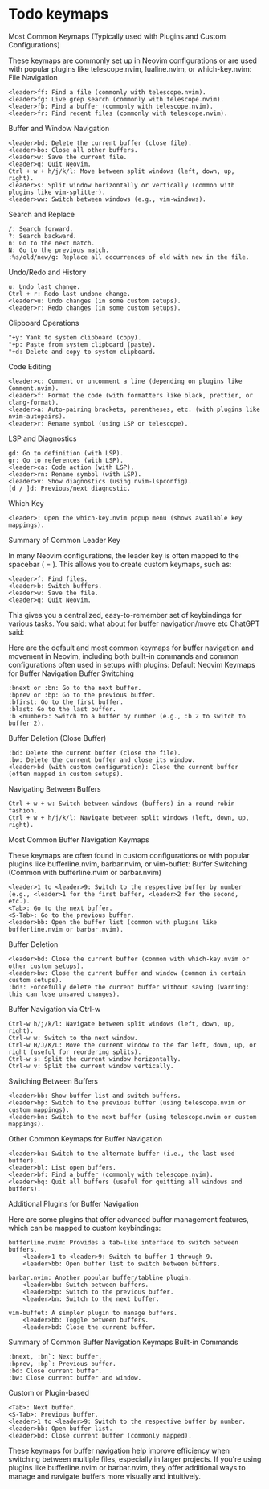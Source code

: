 # Todo keymaps

Most Common Keymaps (Typically used with Plugins and Custom Configurations)

These keymaps are commonly set up in Neovim configurations or are used with popular plugins like telescope.nvim, lualine.nvim, or which-key.nvim:
File Navigation

    <leader>ff: Find a file (commonly with telescope.nvim).
    <leader>fg: Live grep search (commonly with telescope.nvim).
    <leader>fb: Find a buffer (commonly with telescope.nvim).
    <leader>fr: Find recent files (commonly with telescope.nvim).

Buffer and Window Navigation

    <leader>bd: Delete the current buffer (close file).
    <leader>bo: Close all other buffers.
    <leader>w: Save the current file.
    <leader>q: Quit Neovim.
    Ctrl + w + h/j/k/l: Move between split windows (left, down, up, right).
    <leader>s: Split window horizontally or vertically (common with plugins like vim-splitter).
    <leader>ww: Switch between windows (e.g., vim-windows).

Search and Replace

    /: Search forward.
    ?: Search backward.
    n: Go to the next match.
    N: Go to the previous match.
    :%s/old/new/g: Replace all occurrences of old with new in the file.

Undo/Redo and History

    u: Undo last change.
    Ctrl + r: Redo last undone change.
    <leader>u: Undo changes (in some custom setups).
    <leader>r: Redo changes (in some custom setups).

Clipboard Operations

    "+y: Yank to system clipboard (copy).
    "+p: Paste from system clipboard (paste).
    "+d: Delete and copy to system clipboard.

Code Editing

    <leader>c: Comment or uncomment a line (depending on plugins like Comment.nvim).
    <leader>f: Format the code (with formatters like black, prettier, or clang-format).
    <leader>a: Auto-pairing brackets, parentheses, etc. (with plugins like nvim-autopairs).
    <leader>r: Rename symbol (using LSP or telescope).

LSP and Diagnostics

    gd: Go to definition (with LSP).
    gr: Go to references (with LSP).
    <leader>ca: Code action (with LSP).
    <leader>rn: Rename symbol (with LSP).
    <leader>v: Show diagnostics (using nvim-lspconfig).
    [d / ]d: Previous/next diagnostic.

Which Key

    <leader>: Open the which-key.nvim popup menu (shows available key mappings).

Summary of Common Leader Key

In many Neovim configurations, the leader key is often mapped to the spacebar (<leader> = <space>). This allows you to create custom keymaps, such as:

    <leader>f: Find files.
    <leader>b: Switch buffers.
    <leader>w: Save the file.
    <leader>q: Quit Neovim.

This gives you a centralized, easy-to-remember set of keybindings for various tasks.
You said:
what about for buffer navigation/move etc
ChatGPT said:

Here are the default and most common keymaps for buffer navigation and movement in Neovim, including both built-in commands and common configurations often used in setups with plugins:
Default Neovim Keymaps for Buffer Navigation
Buffer Switching

    :bnext or :bn: Go to the next buffer.
    :bprev or :bp: Go to the previous buffer.
    :bfirst: Go to the first buffer.
    :blast: Go to the last buffer.
    :b <number>: Switch to a buffer by number (e.g., :b 2 to switch to buffer 2).

Buffer Deletion (Close Buffer)

    :bd: Delete the current buffer (close the file).
    :bw: Delete the current buffer and close its window.
    <leader>bd (with custom configuration): Close the current buffer (often mapped in custom setups).

Navigating Between Buffers

    Ctrl + w + w: Switch between windows (buffers) in a round-robin fashion.
    Ctrl + w + h/j/k/l: Navigate between split windows (left, down, up, right).

Most Common Buffer Navigation Keymaps

These keymaps are often found in custom configurations or with popular plugins like bufferline.nvim, barbar.nvim, or vim-buffet:
Buffer Switching (Common with bufferline.nvim or barbar.nvim)

    <leader>1 to <leader>9: Switch to the respective buffer by number (e.g., <leader>1 for the first buffer, <leader>2 for the second, etc.).
    <Tab>: Go to the next buffer.
    <S-Tab>: Go to the previous buffer.
    <leader>bb: Open the buffer list (common with plugins like bufferline.nvim or barbar.nvim).

Buffer Deletion

    <leader>bd: Close the current buffer (common with which-key.nvim or other custom setups).
    <leader>bw: Close the current buffer and window (common in certain custom setups).
    :bd!: Forcefully delete the current buffer without saving (warning: this can lose unsaved changes).

Buffer Navigation via Ctrl-w

    Ctrl-w h/j/k/l: Navigate between split windows (left, down, up, right).
    Ctrl-w w: Switch to the next window.
    Ctrl-w H/J/K/L: Move the current window to the far left, down, up, or right (useful for reordering splits).
    Ctrl-w s: Split the current window horizontally.
    Ctrl-w v: Split the current window vertically.

Switching Between Buffers

    <leader>bb: Show buffer list and switch buffers.
    <leader>bp: Switch to the previous buffer (using telescope.nvim or custom mappings).
    <leader>bn: Switch to the next buffer (using telescope.nvim or custom mappings).

Other Common Keymaps for Buffer Navigation

    <leader>ba: Switch to the alternate buffer (i.e., the last used buffer).
    <leader>bl: List open buffers.
    <leader>bf: Find a buffer (commonly with telescope.nvim).
    <leader>bq: Quit all buffers (useful for quitting all windows and buffers).

Additional Plugins for Buffer Navigation

Here are some plugins that offer advanced buffer management features, which can be mapped to custom keybindings:

    bufferline.nvim: Provides a tab-like interface to switch between buffers.
        <leader>1 to <leader>9: Switch to buffer 1 through 9.
        <leader>bb: Open buffer list to switch between buffers.

    barbar.nvim: Another popular buffer/tabline plugin.
        <leader>bb: Switch between buffers.
        <leader>bp: Switch to the previous buffer.
        <leader>bn: Switch to the next buffer.

    vim-buffet: A simpler plugin to manage buffers.
        <leader>bb: Toggle between buffers.
        <leader>bd: Close the current buffer.

Summary of Common Buffer Navigation Keymaps
Built-in Commands

    :bnext, :bn`: Next buffer.
    :bprev, :bp`: Previous buffer.
    :bd: Close current buffer.
    :bw: Close current buffer and window.

Custom or Plugin-based

    <Tab>: Next buffer.
    <S-Tab>: Previous buffer.
    <leader>1 to <leader>9: Switch to the respective buffer by number.
    <leader>bb: Open buffer list.
    <leader>bd: Close current buffer (commonly mapped).

These keymaps for buffer navigation help improve efficiency when switching between multiple files, especially in larger projects. If you're using plugins like bufferline.nvim or barbar.nvim, they offer additional ways to manage and navigate buffers more visually and intuitively.
